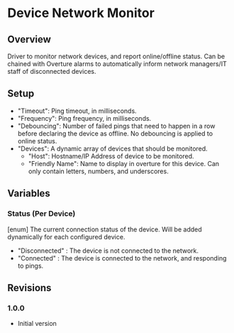 # Device Network Monitor

## Overview

Driver to monitor network devices, and report online/offline status.
Can be chained with Overture alarms to automatically inform network managers/IT staff of disconnected devices.


## Setup

  - "Timeout": Ping timeout, in milliseconds.
  - "Frequency": Ping frequency, in milliseconds.
  - "Debouncing": Number of failed pings that need to happen in a row before declaring the device as offline. No debouncing is applied to online status.
  - "Devices": A dynamic array of devices that should be monitored.
    - "Host": Hostname/IP Address of device to be monitored.
    - "Friendly Name": Name to display in overture for this device. Can only contain letters, numbers, and underscores.

## Variables

### Status (Per Device)

[enum] The current connection status of the device. Will be added dynamically for each configured device.
  - "Disconnected" : The device is not connected to the network.
  - "Connected" : The device is connected to the network, and responding to pings.

## Revisions

### 1.0.0
  - Initial version